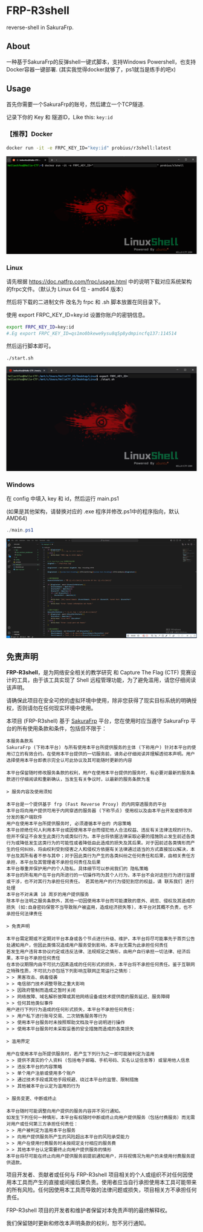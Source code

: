 # FRP-R3shell
reverse-shell in SakuraFrp.

## About
一种基于SakuraFrp的反弹shell一键式脚本，支持Windows Powershell，也支持Docker容器一键部署.
(其实我觉得docker就够了，ps1就当是练手的吧x)

## Usage
首先你需要一个SakuraFrp的账号，然后建立一个TCP隧道.

记录下你的 Key 和 隧道ID，Like this: `key:id`

### 【推荐】Docker

```bash
docker run -it -e FRPC_KEY_ID="key:id" probius/r3shell:latest
```

![Demo](./Docker/Demo.gif)

### Linux

请先根据 https://doc.natfrp.com/frpc/usage.html 中的说明下载对应系统架构的frpc文件。（默认为 Linux 64 位 - amd64 版本）

然后将下载的二进制文件 改名为 frpc 和 .sh 脚本放置在同目录下。

使用 export FRPC_KEY_ID=key:id 设置你账户的密钥信息。

```bash
export FRPC_KEY_ID=key:id
#.Eg export FRPC_KEY_ID=qs1mo0bkewe9ysu8q5p8ydmpincfq137:114514
```

然后运行脚本即可。

```bash
./start.sh
```

![Demo_Linux](./Linux/Demo_Linux.gif)

### Windows

在 config 中填入 key 和 id，然后运行 main.ps1

(如果是其他架构，请替换对应的 .exe 程序并修改.ps1中的程序指向，默认AMD64)

```powershell
./main.ps1
```

![ps1_demo](./Windows/ps1_demo.gif)

## 免责声明

**FRP-R3shell**，是为网络安全相关的教学研究 和 Capture The Flag (CTF) 竞赛设计的工具，由于该工具实现了 Shell 远程管理功能，为了避免滥用，请您仔细阅读该声明。

请确保此项目在安全可控的虚拟环境中使用，除非您获得了现实目标系统的明确授权，否则请勿在任何现实环境中使用。

本项目 (FRP-R3shell) 基于 [SakuraFrp](https://www.natfrp.com/) 平台，您在使用时应当遵守 SakuraFrp 平台的所有使用条款和条件，包括但不限于：

```
本服务条款系 
SakuraFrp (下称本平台) 与所有使用本平台所提供服务的主体 (下称用户) 针对本平台的使用订立的有效合约。在使用本平台提供的一切服务前，请务必仔细阅读并理解透彻本声明。用户选择使用本平台即表示完全认可此协议及其可能随时更新的内容

本平台保留随时修改服务条款的权利，用户在使用本平台提供的服务时，有必要对最新的服务条款进行仔细阅读和重新确认，当发生有关争议时，以最新的服务条款为准

> 服务内容及使用须知

本平台是一个提供基于 frp (Fast Reverse Proxy) 的内网穿透服务的平台
本平台将向用户提供可用于内网穿透的服务器 (下称节点) 使用权以及由本平台开发或修改并分发的客户端软件
用户在使用本平台所提供服务时, 必须遵循本平台的 内容策略
本平台拒绝任何人利用本平台或因使用本平台而侵犯他人合法权益、违反有关法律法规的行为，但并不保证不会发生此类行为或类似行为。本平台将依据法律采取必要的措施防止发生前述各类行为或降低发生这类行为的可能性或者降低由此造成的损失及其后果。对于因前述各类情形而产生的任何纠纷，将由权利受到侵害之人和侵权方依据有关法律通过适当的方式直接加以解决，本平台及其所有者不参与其中；对于因此类行为产生的各类纠纷之任何责任和后果，由相关责任方承担，本平台及其管理者不承担任何责任及后果
本平台尊重并保护用户的个人隐私，具体细节可以参阅我们的 隐私策略
本平台的所有用户在平台内所进行的一切操作均为其个人行为，本平台不会对这些行为进行监督或干涉，也不对其行为承担任何责任。 若其他用户的行为侵犯到您的权益，请 联系我们 进行处理
本平台不对未满 18 周岁的用户提供服务
除本平台注明之服务条款外，其他一切因使用本平台而可能遭致的意外、疏忽、侵权及其造成的损失 (如:自身密码保管不当导致账户被盗用，造成经济损失等)，本平台对其概不负责，也不承担任何法律责任

> 免责声明

本平台需定期或不定期对平台本身或各个节点进行升级、维护，本平台将尽可能事先于首页公告处通知用户，但因此类情况造成用户服务受到影响，本平台无需为此承担任何责任
若发生用户违背本协议约定或违反法律、法规规定之情形，由用户自行承担一切法律、经济后果，本平台不承担任何责任
在本协议期限内由不可抗力因素造成的任何形式的损失，本平台将不承担任何责任。鉴于互联网之特殊性质，不可抗力亦包括下列影响互联网正常运行之情形：
> > 黑客攻击、病毒侵袭
> > 电信部门技术调整导致之重大影响
> > 因政府管制而造成之暂时关闭
> > 网络故障、域名解析故障或其他网络设备或技术提供商的服务延迟、服务障碍
> > 任何其他类似事件
用户进行下列行为造成的任何形式损失，本平台不承担任何责任:
> > 用户私下进行账号交易、二次销售服务等行为
> > 使用本平台服务时未按照帮助文档及平台说明进行操作
> > 使用本平台服务时未采取妥善的安全措施而造成的各类损失

> 滥用界定

用户在使用本平台所提供服务时，若产生下列行为之一即可能被判定为滥用
> > 提供不真实的个人资料 (包括电子邮箱、手机号码、实名认证信息等) 或冒用他人信息
> > 违反本平台的内容策略
> > 单个用户注册或使用多个账户
> > 通过技术手段或其他手段规避、绕过本平台的监管、限制措施
> > 其他被本平台认定为滥用的行为

> 服务变更、中断或终止

本平台随时可能调整向用户提供的服务内容并不另行通知。
如发生下列任何一种情形，本平台有权随时中断或终止向用户提供服务（包括付费服务）而无需对用户或任何第三方承担任何责任：
> > 用户被判定为滥用本平台服务
> > 向用户提供服务所产生的风险超出本平台的风险承受能力
> > 用户在使用付费服务时未按规定支付相应的服务费
> > 其他本平台认定需要终止向用户提供服务的情形
本平台将尽可能在终止向用户提供服务前提前通知用户，并将视情况为用户的未使用付费服务提供退款。
```

项目开发者、贡献者或任何与 FRP-R3shell 项目相关的个人或组织不对任何因使用本工具而产生的直接或间接后果负责。使用者应当自行承担使用本工具可能带来的所有风险。任何因使用本工具而导致的法律问题或损失，项目相关方不承担任何责任。

FRP-R3shell 项目的开发者和维护者保留对本免责声明的最终解释权。

我们保留随时更新和修改本声明条款的权利，恕不另行通知。
